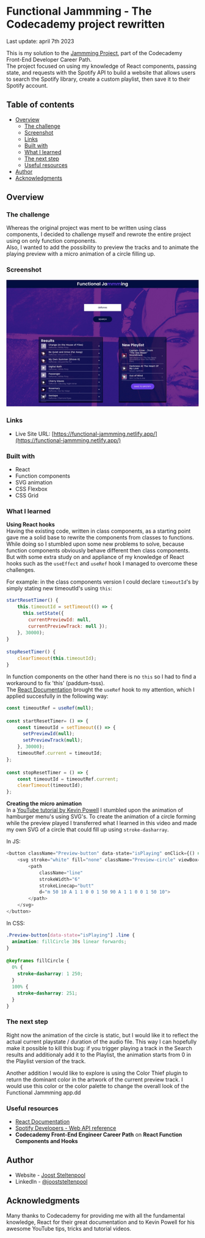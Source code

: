 # Functional Jammming - The Codecademy project rewritten

Last update: april 7th 2023  

This is my solution to the [Jammming Project](http://jammming.s3-website-us-east-1.amazonaws.com), part of the Codecademy Front-End Developer Career Path.  
The project focused on using my knowledge of React components, passing state, and requests with the Spotify API to build a website that allows users to search the Spotify library, create a custom playlist, then save it to their Spotify account. 

## Table of contents

- [Overview](#overview)
  - [The challenge](#the-challenge)
  - [Screenshot](#screenshot)
  - [Links](#links)
  - [Built with](#built-with)
  - [What I learned](#what-i-learned)
  - [The next step](#the-next-step)
  - [Useful resources](#useful-resources)
- [Author](#author)
- [Acknowledgments](#acknowledgments)

## Overview

### The challenge

Whereas the original project was ment to be written using class components, I decided to challenge myself and rewrote the entire project using on only function components.  
Also, I wanted to add the possibility to preview the tracks and to animate the playing preview with a micro animation of a circle filling up. 

### Screenshot

![Screenshot of the Functional Jammming React app](./func_jammming_desktop_screenshot.jpg)

### Links

- Live Site URL: [https://functional-jammming.netlify.app/](https://functional-jammming.netlify.app/)

### Built with

- React 
- Function components
- SVG animation
- CSS Flexbox
- CSS Grid

### What I learned


**Using React hooks**  
Having the existing code, written in class components, as a starting point gave me a solid base to rewrite the components from classes to functions. While doing so I stumbled upon some new problems to solve, because function components obviously behave different then class components. But with some extra study on and appliance of my knowledge of React hooks such as the `useEffect` and `useRef` hook I managed to overcome these challenges.  

For example: in the class components version I could declare `timeoutId`'s by simply stating new timeoutId's using `this`:

```js
startResetTimer() {
    this.timeoutId = setTimeout(() => {
      this.setState({ 
        currentPreviewId: null,
        currentPreviewTrack: null });
    }, 30000);
}

stopResetTimer() {
    clearTimeout(this.timeoutId);
}
```

In function components on the other hand there is no `this` so I had to find a workaround to fix 'this' (paddum-tsss).   
The [React Documentation](https://react.dev/reference/react/useRef) brought the `useRef` hook to my attention, which I applied succesfully in the following way:

```js
const timeoutRef = useRef(null);

const startResetTimer= () => {
    const timeoutId = setTimeout(() => {
      setPreviewId(null);
      setPreviewTrack(null);
    }, 30000);
    timeoutRef.current = timeoutId;
};

const stopResetTimer = () => {
    const timeoutId = timeoutRef.current;
    clearTimeout(timeoutId);
};
```
  
**Creating the micro animation**  
In a [YouTube tutorial by Kevin Powell](https://www.youtube.com/watch?v=R00QiudbD4Y&t=253s) I stumbled upon the animation of hamburger menu's using SVG's. To create the animation of a circle forming while the preview played I transferred what I learned in this video and made my own SVG of a circle that could fill up using `stroke-dasharray`. 

In JS:
```js
<button className="Preview-button" data-state="isPlaying" onClick={() => onPause()}>
    <svg stroke="white" fill="none" className="Preview-circle" viewBox="0 0 100 100" width="36">
        <path
            className="line"
            strokeWidth="6"
            strokeLinecap="butt"
            d="m 50 10 A 1 1 0 0 1 50 90 A 1 1 0 0 1 50 10">
        </path>
    </svg>
</button>
```

In CSS:
```css
.Preview-button[data-state="isPlaying"] .line {
  animation: fillCircle 30s linear forwards;
}

@keyframes fillCircle {
  0% {
    stroke-dasharray: 1 250;
  }
  100% {
    stroke-dasharray: 251;
  }
}
```

### The next step  
Right now the animation of the circle is static, but I would like it to reflect the actual current playstate / duration of the audio file. This way I can hopefully make it possible to kill this bug: if you trigger playing a track in the Search results and additionaly add it to the Playlist, the animation starts from 0 in the Playlist version of the track.

Another addition I would like to explore is using the Color Thief plugin to return the dominant color in the artwork of the current preview track. I would use this color or the color palette to change the overall look of the Functional Jammming app.dd

### Useful resources

- [React Documentation](https://react.dev)
- [Spotify Developers - Web API reference](https://developer.spotify.com/documentation/web-api/reference/) 
- **Codecademy Front-End Engineer Career Path** on **React Function Components and Hooks**  

## Author

- Website - [Joost Steltenpool](https://jooststeltenpool.nl)
- LinkedIn - [@jooststeltenpool](https://www.linkedin.com/in/jooststeltenpool/)


## Acknowledgments

Many thanks to Codecademy for providing me with all the fundamental knowledge, React for their great documentation and to Kevin Powell for his awesome YouTube tips, tricks and tutorial videos.

